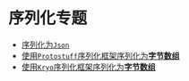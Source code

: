 # 序列化专题



+ <a href="">序列化为`Json`</a>
+ <a href="https://github.com/HurricanGod/Home/blob/master/javase/serialize/protobufSerialize.md">使用`Protostuff`序列化框架序列化为**字节数组**</a>
+ <a href="">使用`Kryo`序列化框架序列化为**字节数组**</a>

